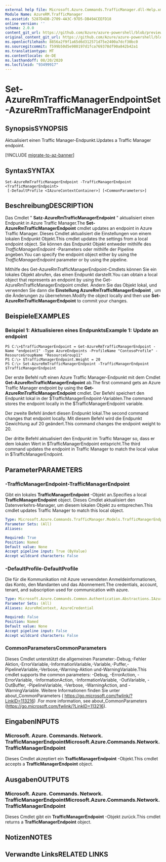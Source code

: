 ```yaml
---
external help file: Microsoft.Azure.Commands.TrafficManager.dll-Help.xml
Module Name: AzureRM.TrafficManager
ms.assetid: 5287D4DB-2709-4A3C-97D5-DB494CEEFD18
online version: ''
schema: 2.0.0
content_git_url: https://github.com/Azure/azure-powershell/blob/preview/src/ResourceManager/TrafficManager/Commands.TrafficManager2/help/Set-AzureRmTrafficManagerEndpoint.md
original_content_git_url: https://github.com/Azure/azure-powershell/blob/preview/src/ResourceManager/TrafficManager/Commands.TrafficManager2/help/Set-AzureRmTrafficManagerEndpoint.md
ms.openlocfilehash: 8856a2f9f1a65d6d312571d75e2400a7dcf30bc0
ms.sourcegitcommit: f599b50d5e980197d1fca769378df90a842b42a1
ms.translationtype: MT
ms.contentlocale: de-DE
ms.lasthandoff: 08/20/2020
ms.locfileid: "93499917"
---
```

# <span data-ttu-id="12e4f-101">Set-AzureRmTrafficManagerEndpoint</span><span class="sxs-lookup"><span data-stu-id="12e4f-101">Set-AzureRmTrafficManagerEndpoint</span></span>

## <span data-ttu-id="12e4f-102">Synopsis</span><span class="sxs-lookup"><span data-stu-id="12e4f-102">SYNOPSIS</span></span>
<span data-ttu-id="12e4f-103">Aktualisiert einen Traffic Manager-Endpunkt.</span><span class="sxs-lookup"><span data-stu-id="12e4f-103">Updates a Traffic Manager endpoint.</span></span>

[!INCLUDE [migrate-to-az-banner](../../includes/migrate-to-az-banner.md)]

## <span data-ttu-id="12e4f-104">Syntax</span><span class="sxs-lookup"><span data-stu-id="12e4f-104">SYNTAX</span></span>

```
Set-AzureRmTrafficManagerEndpoint -TrafficManagerEndpoint <TrafficManagerEndpoint>
 [-DefaultProfile <IAzureContextContainer>] [<CommonParameters>]
```

## <span data-ttu-id="12e4f-105">Beschreibung</span><span class="sxs-lookup"><span data-stu-id="12e4f-105">DESCRIPTION</span></span>
<span data-ttu-id="12e4f-106">Das Cmdlet " **Satz-AzureRmTrafficManagerEndpoint** " aktualisiert einen Endpunkt in Azure Traffic Manager.</span><span class="sxs-lookup"><span data-stu-id="12e4f-106">The **Set-AzureRmTrafficManagerEndpoint** cmdlet updates an endpoint in Azure Traffic Manager.</span></span>
<span data-ttu-id="12e4f-107">Dieses Cmdlet aktualisiert die Einstellungen von einem lokalen Endpunkt Objekt.</span><span class="sxs-lookup"><span data-stu-id="12e4f-107">This cmdlet updates the settings from a local endpoint object.</span></span>
<span data-ttu-id="12e4f-108">Sie können das Endpunkt Objekt entweder mithilfe des *TrafficManagerEndpoint* -Parameters oder mithilfe der Pipeline angeben.</span><span class="sxs-lookup"><span data-stu-id="12e4f-108">You can specify the endpoint object either by using the *TrafficManagerEndpoint* parameter or by using the pipeline.</span></span>

<span data-ttu-id="12e4f-109">Mithilfe des Get-AzureRmTrafficManagerEndpoint-Cmdlets können Sie ein lokales Objekt abrufen, das einen Endpunkt darstellt.</span><span class="sxs-lookup"><span data-stu-id="12e4f-109">You can obtain a local object that represents an endpoint by using the Get-AzureRmTrafficManagerEndpoint cmdlet.</span></span>
<span data-ttu-id="12e4f-110">Ändern Sie das Objekt lokal, und verwenden Sie dann die **Einstellung AzureRmTrafficManagerEndpoint** , um die Änderungen zu übernehmen.</span><span class="sxs-lookup"><span data-stu-id="12e4f-110">Modify the object locally and then use **Set-AzureRmTrafficManagerEndpoint** to commit your changes.</span></span>

## <span data-ttu-id="12e4f-111">Beispiele</span><span class="sxs-lookup"><span data-stu-id="12e4f-111">EXAMPLES</span></span>

### <span data-ttu-id="12e4f-112">Beispiel 1: Aktualisieren eines Endpunkts</span><span class="sxs-lookup"><span data-stu-id="12e4f-112">Example 1: Update an endpoint</span></span>
```
PS C:\>$TrafficManagerEndpoint = Get-AzureRmTrafficManagerEndpoint -Name "endpoint1" -Type AzureEndpoints -ProfileName "ContosoProfile" -ResourceGroupName "ResourceGroup11"
PS C:\> $TrafficManagerEndpoint.Weight = 20
PS C:\> Set-AzureRmTrafficManagerEndpoint -TrafficManagerEndpoint $TrafficManagerEndpoint
```

<span data-ttu-id="12e4f-113">Der erste Befehl ruft einen Azure Traffic Manager-Endpunkt mit dem Cmdlet **Get-AzureRmTrafficManagerEndpoint** ab.</span><span class="sxs-lookup"><span data-stu-id="12e4f-113">The first command gets an Azure Traffic Manager endpoint by using the **Get-AzureRmTrafficManagerEndpoint** cmdlet.</span></span>
<span data-ttu-id="12e4f-114">Der Befehl speichert den Endpunkt lokal in der $TrafficManagerEndpoint-Variablen.</span><span class="sxs-lookup"><span data-stu-id="12e4f-114">The command stores the endpoint locally in the $TrafficManagerEndpoint variable.</span></span>

<span data-ttu-id="12e4f-115">Der zweite Befehl ändert diesen Endpunkt lokal.</span><span class="sxs-lookup"><span data-stu-id="12e4f-115">The second command changes that endpoint locally.</span></span>
<span data-ttu-id="12e4f-116">Mit diesem Befehl wird die Endpunkt Gewichtung auf 20 geändert.</span><span class="sxs-lookup"><span data-stu-id="12e4f-116">This command changes the endpoint weight to 20.</span></span>

<span data-ttu-id="12e4f-117">Der dritte Befehl aktualisiert den Endpunkt im Traffic Manager so, dass er dem lokalen Wert in $TrafficManagerEndpoint entspricht.</span><span class="sxs-lookup"><span data-stu-id="12e4f-117">The third command updates the endpoint in Traffic Manager to match the local value in $TrafficManagerEndpoint.</span></span>

## <span data-ttu-id="12e4f-118">Parameter</span><span class="sxs-lookup"><span data-stu-id="12e4f-118">PARAMETERS</span></span>

### <span data-ttu-id="12e4f-119">-TrafficManagerEndpoint</span><span class="sxs-lookup"><span data-stu-id="12e4f-119">-TrafficManagerEndpoint</span></span>
<span data-ttu-id="12e4f-120">Gibt ein lokales **TrafficManagerEndpoint** -Objekt an.</span><span class="sxs-lookup"><span data-stu-id="12e4f-120">Specifies a local **TrafficManagerEndpoint** object.</span></span>
<span data-ttu-id="12e4f-121">Dieses Cmdlet aktualisiert den Datenverkehrs-Manager, um diesem lokalen Objekt zu entsprechen.</span><span class="sxs-lookup"><span data-stu-id="12e4f-121">This cmdlet updates Traffic Manager to match this local object.</span></span>

```yaml
Type: Microsoft.Azure.Commands.TrafficManager.Models.TrafficManagerEndpoint
Parameter Sets: (All)
Aliases: 

Required: True
Position: Named
Default value: None
Accept pipeline input: True (ByValue)
Accept wildcard characters: False
```

### <span data-ttu-id="12e4f-122">-DefaultProfile</span><span class="sxs-lookup"><span data-stu-id="12e4f-122">-DefaultProfile</span></span>
<span data-ttu-id="12e4f-123">Die für die Kommunikation mit Azure verwendeten Anmeldeinformationen, das Konto, den Mandanten und das Abonnement.</span><span class="sxs-lookup"><span data-stu-id="12e4f-123">The credentials, account, tenant, and subscription used for communication with azure.</span></span>

```yaml
Type: Microsoft.Azure.Commands.Common.Authentication.Abstractions.IAzureContextContainer
Parameter Sets: (All)
Aliases: AzureRmContext, AzureCredential

Required: False
Position: Named
Default value: None
Accept pipeline input: False
Accept wildcard characters: False
```

### <span data-ttu-id="12e4f-124">CommonParameters</span><span class="sxs-lookup"><span data-stu-id="12e4f-124">CommonParameters</span></span>
<span data-ttu-id="12e4f-125">Dieses Cmdlet unterstützt die allgemeinen Parameter:-Debug,-Fehler Aktion,-ErrorVariable,-InformationVariable,-Variable,-Puffer,-PipelineVariable,-Verbose,-Warning-Aktion und-WarningVariable.</span><span class="sxs-lookup"><span data-stu-id="12e4f-125">This cmdlet supports the common parameters: -Debug, -ErrorAction, -ErrorVariable, -InformationAction, -InformationVariable, -OutVariable, -OutBuffer, -PipelineVariable, -Verbose, -WarningAction, and -WarningVariable.</span></span> <span data-ttu-id="12e4f-126">Weitere Informationen finden Sie unter about_CommonParameters ( https://go.microsoft.com/fwlink/?LinkID=113216) .</span><span class="sxs-lookup"><span data-stu-id="12e4f-126">For more information, see about_CommonParameters (https://go.microsoft.com/fwlink/?LinkID=113216).</span></span>

## <span data-ttu-id="12e4f-127">Eingaben</span><span class="sxs-lookup"><span data-stu-id="12e4f-127">INPUTS</span></span>

### <span data-ttu-id="12e4f-128">Microsoft. Azure. Commands. Network. TrafficManagerEndpoint</span><span class="sxs-lookup"><span data-stu-id="12e4f-128">Microsoft.Azure.Commands.Network.TrafficManagerEndpoint</span></span>
<span data-ttu-id="12e4f-129">Dieses Cmdlet akzeptiert ein **TrafficManagerEndpoint** -Objekt.</span><span class="sxs-lookup"><span data-stu-id="12e4f-129">This cmdlet accepts a **TrafficManagerEndpoint** object.</span></span>

## <span data-ttu-id="12e4f-130">Ausgaben</span><span class="sxs-lookup"><span data-stu-id="12e4f-130">OUTPUTS</span></span>

### <span data-ttu-id="12e4f-131">Microsoft. Azure. Commands. Network. TrafficManagerEndpoint</span><span class="sxs-lookup"><span data-stu-id="12e4f-131">Microsoft.Azure.Commands.Network.TrafficManagerEndpoint</span></span>
<span data-ttu-id="12e4f-132">Dieses Cmdlet gibt ein **TrafficManagerEndpoint** -Objekt zurück.</span><span class="sxs-lookup"><span data-stu-id="12e4f-132">This cmdlet returns a **TrafficManagerEndpoint** object.</span></span>

## <span data-ttu-id="12e4f-133">Notizen</span><span class="sxs-lookup"><span data-stu-id="12e4f-133">NOTES</span></span>

## <span data-ttu-id="12e4f-134">Verwandte Links</span><span class="sxs-lookup"><span data-stu-id="12e4f-134">RELATED LINKS</span></span>

